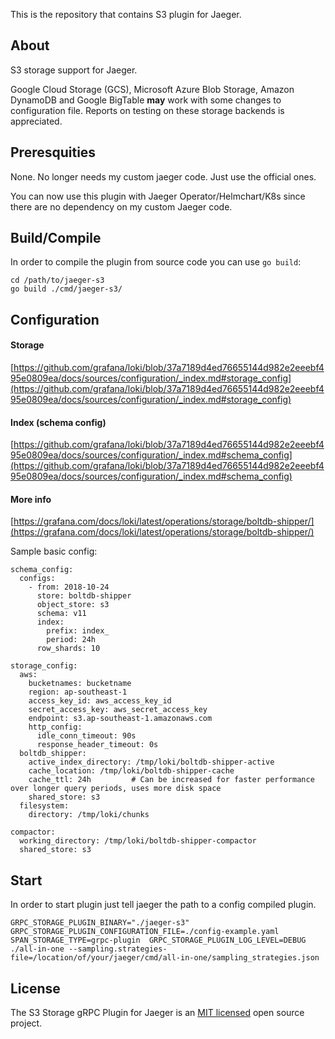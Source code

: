 This is the repository that contains S3 plugin for Jaeger.

## About
S3 storage support for Jaeger. 

Google Cloud Storage (GCS), Microsoft Azure Blob Storage, Amazon DynamoDB and Google BigTable **may** work with some changes to configuration file. Reports on testing on these storage backends is appreciated.

## Preresquities
None. No longer needs my custom jaeger code. Just use the official ones.

You can now use this plugin with Jaeger Operator/Helmchart/K8s since there are no dependency on my custom Jaeger code.

## Build/Compile
In order to compile the plugin from source code you can use `go build`:

```
cd /path/to/jaeger-s3
go build ./cmd/jaeger-s3/
```

## Configuration
#### Storage
[https://github.com/grafana/loki/blob/37a7189d4ed76655144d982e2eeebf495e0809ea/docs/sources/configuration/_index.md#storage_config](https://github.com/grafana/loki/blob/37a7189d4ed76655144d982e2eeebf495e0809ea/docs/sources/configuration/_index.md#storage_config)
#### Index (schema config)
[https://github.com/grafana/loki/blob/37a7189d4ed76655144d982e2eeebf495e0809ea/docs/sources/configuration/_index.md#schema_config](https://github.com/grafana/loki/blob/37a7189d4ed76655144d982e2eeebf495e0809ea/docs/sources/configuration/_index.md#schema_config)
#### More info
[https://grafana.com/docs/loki/latest/operations/storage/boltdb-shipper/](https://grafana.com/docs/loki/latest/operations/storage/boltdb-shipper/)

Sample basic config:
```
schema_config:
  configs:
    - from: 2018-10-24
      store: boltdb-shipper
      object_store: s3
      schema: v11
      index:
        prefix: index_
        period: 24h
      row_shards: 10

storage_config:
  aws:
    bucketnames: bucketname
    region: ap-southeast-1
    access_key_id: aws_access_key_id
    secret_access_key: aws_secret_access_key
    endpoint: s3.ap-southeast-1.amazonaws.com
    http_config:
      idle_conn_timeout: 90s
      response_header_timeout: 0s
  boltdb_shipper:
    active_index_directory: /tmp/loki/boltdb-shipper-active
    cache_location: /tmp/loki/boltdb-shipper-cache
    cache_ttl: 24h         # Can be increased for faster performance over longer query periods, uses more disk space
    shared_store: s3
  filesystem:
    directory: /tmp/loki/chunks

compactor:
  working_directory: /tmp/loki/boltdb-shipper-compactor
  shared_store: s3
```
## Start
In order to start plugin just tell jaeger the path to a config compiled plugin.

```
GRPC_STORAGE_PLUGIN_BINARY="./jaeger-s3" GRPC_STORAGE_PLUGIN_CONFIGURATION_FILE=./config-example.yaml SPAN_STORAGE_TYPE=grpc-plugin  GRPC_STORAGE_PLUGIN_LOG_LEVEL=DEBUG ./all-in-one --sampling.strategies-file=/location/of/your/jaeger/cmd/all-in-one/sampling_strategies.json
```

## License

The S3 Storage gRPC Plugin for Jaeger is an [MIT licensed](LICENSE) open source project.
